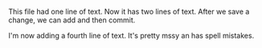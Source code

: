 This file had one line of text.
Now it has two lines of text. After we save a change, we can add and then commit.

I'm now adding a fourth line of text. It's pretty mssy an has spell mistakes.
